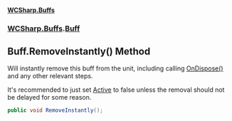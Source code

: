 #### [WCSharp\.Buffs](README.md 'README')
### [WCSharp\.Buffs](WCSharp.Buffs.md 'WCSharp\.Buffs').[Buff](WCSharp.Buffs.Buff.md 'WCSharp\.Buffs\.Buff')

## Buff\.RemoveInstantly\(\) Method

Will instantly remove this buff from the unit, including calling [OnDispose\(\)](WCSharp.Buffs.Buff.OnDispose().md 'WCSharp\.Buffs\.Buff\.OnDispose\(\)') and any other relevant steps\.

It's recommended to just set [Active](WCSharp.Buffs.Buff.Active.md 'WCSharp\.Buffs\.Buff\.Active') to false unless the removal should not be delayed for some reason.

```csharp
public void RemoveInstantly();
```